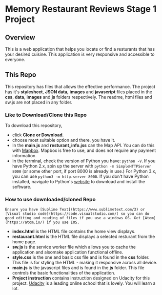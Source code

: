 # Memory Restaurant Reviews Stage 1 Project

## Overview

This is a web application that helps you locate or find a resturants that has your desired cuisine. This application is very responsive and accessible to everyone.

## This Repo

This repository has files that allows the effective performance. The project has it's **stylesheet**, **JSON data**, **images** and **javascript** files placed in the **css**, **data**, **images** and **js** folders respectively. The readme, html files and sw.js are not placed in any folder. 

### Like to Download/Clone this Repo

To download this repository,
* click **Clone or Download**.
* choose most suitable option and there, you have it.
* In the **main.js** and **resturant_info.jss** can the Map API. You can do this with [Mapbox](https://www.mapbox.com/). Mapbox is free to use, and does not require any payment information.
* In the terminal, check the version of Python you have: `python -V`. If you have Python 2.x, spin up the server with `python -m SimpleHTTPServer 8000` (or some other port, if port 8000 is already in use.) For Python 3.x, you can use `python3 -m http.server 8000`. If you don't have Python installed, navigate to Python's [website](https://www.python.org/) to download and install the software.

### How to use downloaded/cloned Repo

```
Ensure you have [Sublime Text](https://www.sublimetext.com/3) or [Visual studio code](https://code.visualstudio.com/) so you can do good editing and reading of files if you use a windows OS. Get [Atom](https://atom.io/) if you use IOS.
```

* **index.html** is the HTML file contains the home view displays.
* **restaurant.html** is the HTML file displays a selected resturant from the home page.
* **sw.js** is the service worker file which allows you to cache the application and alsomake application functional offline.
* **style.css** is the one and basic css file and is found in the **css** folder. This file is for styling the HTML - making it responsive across all device.
* **main.js** is the javascript files and is found in the **js** folder. This file controls the basic functionalities of the application.
* **Project instruction** contains instruction designed on Udacity for this project. [Udacity](https://www.udacity.com/) is a leading online school that is lovely. You will learn a lot.
